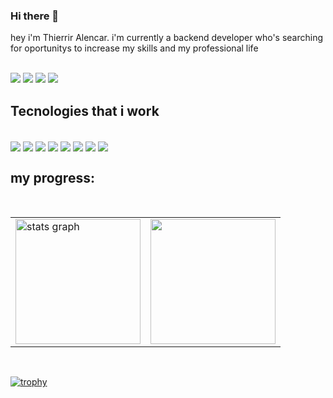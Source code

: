 ### Hi there 👋
hey i'm Thierrir Alencar. i'm currently a backend developer who's searching for oportunitys to increase my skills and my professional life

<div style="display: inline_block">
   <br>
   <a href="https://www.instagram.com/thierriralencar?igsh=MWg5ZDdncjU0NHdwdQ== "><img src="https://img.shields.io/badge/Instagram-E4405F?style=for-the-badge&logo=instagram&logoColor=white" /></a>
   <a href="https://twitter.com/Ciringa_Men"><img src="https://img.shields.io/badge/Twitter-1DA1F2?style=for-the-badge&logo=twitter&logoColor=white" /></a>
   <a href="https://www.linkedin.com/in/thierrir-alencar-72761b293/"><img src="https://img.shields.io/badge/-LinkedIn-%230077B5?style=for-the-badge&logo=linkedin&logoColor=white" /></a>
   <a href="thierrird95468@gmail.com"><img src="https://img.shields.io/badge/-Gmail-%23333?style=for-the-badge&logo=gmail&logoColor=white" /></a>
</div>


## Tecnologies that i work

<div style="display: inline_block"><br>
  <img align="center" src="https://img.shields.io/badge/HTML5-E34F26?style=for-the-badge&logo=html5&logoColor=white">
  <img align="center" src="https://img.shields.io/badge/CSS3-1572B6?style=for-the-badge&logo=css3&logoColor=white" />
  <img align="center" src="https://img.shields.io/badge/JavaScript-323330?style=for-the-badge&logo=javascript&logoColor=F7DF1E" />
  <img align="center" src="https://img.shields.io/badge/React-20232A?style=for-the-badge&logo=react&logoColor=61DAFB" />
  <img align="center" src="https://img.shields.io/badge/Netlify-00C7B7?style=for-the-badge&logo=netlify&logoColor=white" />
  <img align="center" src="https://img.shields.io/badge/Figma-F24E1E?style=for-the-badge&logo=figma&logoColor=white" />
  <img align="center" src="https://img.shields.io/badge/Lua-2C2D72?style=for-the-badge&logo=lua&logoColor=white" />
  <img align="center" src="https://img.shields.io/badge/Node.js-43853D?style=for-the-badge&logo=node.js&logoColor=white" />
</div>

  ## my progress:

<br>
  
<table width:"100%">
  <tr>
    <td>
      <img src="https://github-readme-stats.vercel.app/api?username=ciringa&hide_title=false&hide_rank=false&bg_color=ffffff00&show_icons=true&card_width=620&include_all_commits=true&count_private=true&disable_animations=false&theme=dracula&locale=pt-br&hide_border=true" height="200" alt="stats graph"  />
    </td>
    <td>
      <img src="https://github-readme-stats.vercel.app/api/top-langs/?username=ciringa&bg_color=ffffff00&hide_border=true&locale=pt-br&card_width=380&theme=dracula&no-frame=true&langs_count=4" height="200" />
    </td>
  </tr>
</table>

<br>

[![trophy](https://github-profile-trophy.vercel.app/?username=ciringa)](https://github.com/ryo-ma/github-profile-trophy)
